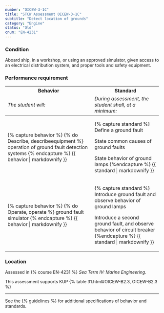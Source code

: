 ```yaml
---
number: "OICEW-3-1C"
title: "STCW Assessment OICEW-3-1C"
subtitle: "Detect location of grounds"
category: "Engine"
status: "Old"
cnum: "EN-4231"
---
```

### Condition

Aboard ship, in a workshop, or using an approved simulator, given access to an electrical distribution system, and proper tools and safety equipment.

### Performance requirement 

<table width='100%' class='Guidelines'>
 <thead>
 <tr>
     <th class='thirty'>Behavior</th>
     <th class='seventy'>Standard</th>
 </tr>
 <tr>
     <td><em>The student will:</em></td>
     <td><em>During assessment, the student shall, at a minimum:</em></td>
 </tr>
 </thead>
 <tbody>
 

<tr><td>

{% capture behavior %}
{% do Describe, describeequipment %} operation of ground fault detection systems
{% endcapture %}
{{ behavior | markdownify }}

</td><td>

{% capture standard %}
Define a ground fault

State common causes of ground faults

State behavior of ground lamps
{%endcapture %}
{{ standard | markdownify }}

</td></tr>



<tr><td>

{% capture behavior %}
{% do Operate, operate %} ground fault simulator
{% endcapture %}
{{ behavior | markdownify }}

</td><td>

{% capture standard %}
Introduce ground fault and observe behavior of ground lamps

Introduce a second ground fault, and observe behavior of circuit breaker
{%endcapture %}
{{ standard | markdownify }}

</td></tr>



 </tbody>
 </table>

### Location

Assessed in  {% course  EN-4231 %}  *Sea Term IV: Marine Engineering*.

This assessment supports KUP {% table 31.html#OICEW-B2.3, OICEW-B2.3 %}

***



See the {% guidelines %} for additional specifications of behavior and standards.